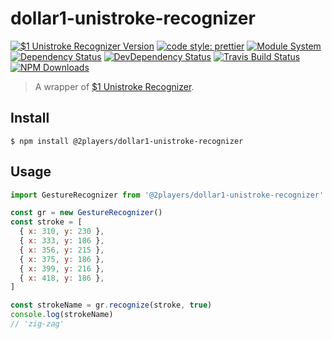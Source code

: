 # dollar1-unistroke-recognizer

[![$1 Unistroke Recognizer Version](https://img.shields.io/badge/%241%20Unistroke%20Recognizer-July%2014%202018-brightgreen.svg)](https://depts.washington.edu/madlab/proj/dollar/dollar.js)
[![code style: prettier](https://img.shields.io/badge/code_style-prettier-ff69b4.svg)](https://github.com/prettier/prettier)
[![Module System](https://img.shields.io/badge/module%20system-ES%20Module-brightgreen.svg)](#)
[![Dependency Status](https://img.shields.io/david/2players/dollar1-unistroke-recognizer.svg)](#)
[![DevDependency Status](https://img.shields.io/david/2players/dollar1-unistroke-recognizer.svg)](#)
[![Travis Build Status](https://img.shields.io/travis/2players/dollar1-unistroke-recognizer.svg)](#)
[![NPM Downloads](https://img.shields.io/npm/dm/dollar1-unistroke-recognizer.svg)](#)

> A wrapper of [\$1 Unistroke Recognizer](https://depts.washington.edu/madlab/proj/dollar/index.html).

## Install

```
$ npm install @2players/dollar1-unistroke-recognizer
```

## Usage

```js
import GestureRecognizer from '@2players/dollar1-unistroke-recognizer'

const gr = new GestureRecognizer()
const stroke = [
  { x: 310, y: 230 },
  { x: 333, y: 186 },
  { x: 356, y: 215 },
  { x: 375, y: 186 },
  { x: 399, y: 216 },
  { x: 418, y: 186 },
]

const strokeName = gr.recognize(stroke, true)
console.log(strokeName)
// 'zig-zag'
```
